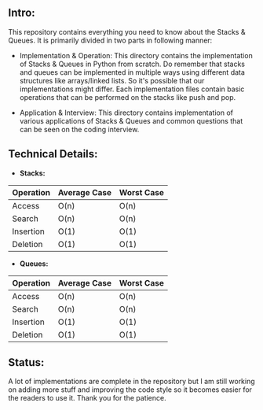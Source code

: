 ## Intro:

This repository contains everything you need to know about the Stacks & Queues. It is primarily divided in two parts in following manner:

- Implementation & Operation: 
This directory contains the implementation of Stacks & Queues in Python from scratch. Do remember that stacks and queues can be implemented in multiple ways using different data structures like arrays/linked lists. So it's possible that our implementations might differ. Each implementation files contain basic operations that can be performed on the stacks like push and pop.

- Application & Interview:
This directory contains implementation of various applications of Stacks & Queues and common questions that can be seen on the coding interview. 


## Technical Details:
- **Stacks:**

| Operation          | Average Case | Worst Case      |
| -----              | -----        | -----           |
| Access			      | O(n)         | O(n)            |
| Search			      | O(n)     		| O(n)        		|
| Insertion				| O(1)			| O(1)				|
| Deletion				| O(1)			| O(1)				|


- **Queues:**

| Operation          | Average Case | Worst Case      |
| -----              | -----        | -----           |
| Access             | O(n)         | O(n)            |
| Search             | O(n)         | O(n)            |
| Insertion          | O(1)         | O(1)            |
| Deletion           | O(1)         | O(1)            |

## Status:
A lot of implementations are complete in the repository but I am still working on adding more stuff and improving the code style so it becomes easier for the readers to use it. Thank you for the patience. 
